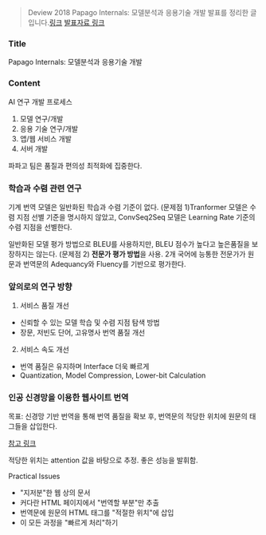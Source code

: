 > Deview 2018 Papago Internals: 모델분석과 응용기술 개발 발표를 정리한 글입니다.[링크](https://deview.kr/2018/schedule/241)  [발표자료 링크](https://www.slideshare.net/deview/245papago-internals-119175259)

### Title
Papago Internals: 모델분석과 응용기술 개발  

### Content
AI 연구 개발 프로세스  
1. 모델 연구/개발
2. 응용 기술 연구/개발
3. 앱/웹 서비스 개발
4. 서버 개발

파파고 팀은 품질과 편의성 최적화에 집중한다.  

### 학습과 수렴 관련 연구

기계 번역 모델은 일반화된 학습과 수렴 기준이 없다. (문제점 1)Tranformer 모델은 수렴 지점 선별 기준을 명시하지 않았고, ConvSeq2Seq 모델은 Learning Rate 기준의 수렴 지점을 선별한다.

일반화된 모델 평가 방법으로 BLEU를 사용하지만, BLEU 점수가 높다고 높은품질을 보장하지는 않는다. (문제점 2)
**전문가 평가 방법**을 사용. 2개 국어에 능통한 전문가가 원문과 번역문의 Adequancy와 Fluency를 기반으로 평가한다.

### 앞의로의 연구 방향
1. 서비스 품질 개선
- 신뢰할 수 있는 모델 학습 및 수렴 지점 탐색 방법
- 장문, 저빈도 단어, 고유명사 번역 품질 개선
2. 서비스 속도 개선
-  번역 품질은 유지하며 Interface 더욱 빠르게
-  Quantization, Model Compression, Lower-bit Calculation

### 인공 신경망을 이용한 웹사이트 번역

목표: 신경망 기반 번역을 통해 번역 품질을 확보 후, 번역문의 적당한 위치에 원문의 태그들을 삽입한다.

[참고 링크](https://www.slideshare.net/deview/245papago-internals-119175259/32)

적당한 위치는 attention 값을 바탕으로 추정.
좋은 성능을 발휘함.  

Practical Issues  
- "지저분"한 웹 상의 문서
- 커다란 HTML 페이지에서 "번역할 부분"만 추출
- 번역문에 원문의 HTML 태그를 "적절한 위치"에 삽입
- 이 모든 과정을 "빠르게 처리"하기  


